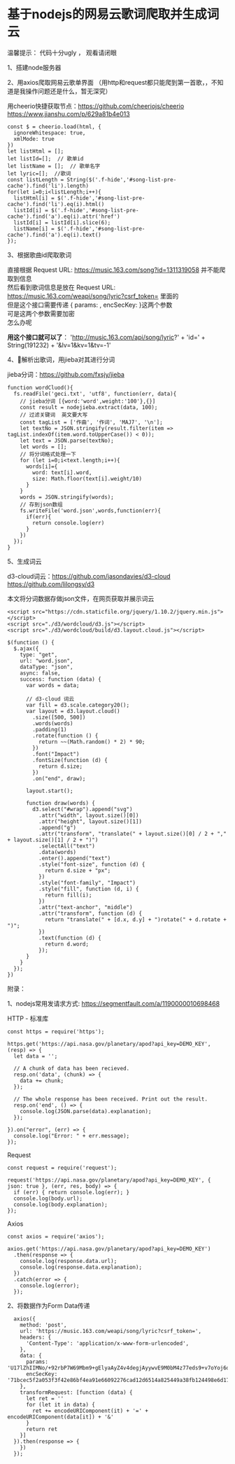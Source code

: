 # 基于nodejs的网易云歌词爬取并生成词云

温馨提示：
代码十分ugly  ，  观看请闭眼

1、搭建node服务器

2、用axios爬取网易云歌单界面
（用http和request都只能爬到第一首歌，，不知道是我操作问题还是什么，暂无深究）

用cheerio快捷获取节点：https://github.com/cheeriojs/cheerio  https://www.jianshu.com/p/629a81b4e013

```
const $ = cheerio.load(html, {
  ignoreWhitespace: true,
  xmlMode: true
})
let listHtml = [];
let listId=[];  // 歌单id
let listName = [];  // 歌单名字
let lyric=[];  //歌词
const listLength = String($('.f-hide','#song-list-pre-cache').find('li').length)
for(let i=0;i<listLength;i++){
  listHtml[i] = $('.f-hide','#song-list-pre-cache').find('li').eq(i).html()
  listId[i] = $('.f-hide','#song-list-pre-cache').find('a').eq(i).attr('href')
  listId[i] = listId[i].slice(6);
  listName[i] = $('.f-hide','#song-list-pre-cache').find('a').eq(i).text()
});
```

3、根据歌曲id爬取歌词

直接根据 Request URL: https://music.163.com/song?id=1311319058 并不能爬取到信息  
然后看到歌词信息是放在 Request URL: https://music.163.com/weapi/song/lyric?csrf_token= 里面的  
但是这个接口需要传递  {  params: , encSecKey: }这两个参数  
可是这两个参数需要加密  
怎么办呢  

**用这个接口就可以了**：
'http://music.163.com/api/song/lyric?' + 'id=' + String(191232) + '&lv=1&kv=1&tv=-1'

4、解析出歌词，用jieba对其进行分词

jieba分词：https://github.com/fxsjy/jieba

```
function wordCluod(){
  fs.readFile('geci.txt', 'utf8', function(err, data){
    // jieba分词 [{word:'word',weight:'100'},{}]
    const result = nodejieba.extract(data, 100);
    // 过滤关键词  英文要大写
    const tagList = ['作曲', '作词', 'MAJ7', '\n'];
    let textNo = JSON.stringify(result.filter(item => tagList.indexOf(item.word.toUpperCase()) < 0));
    let text = JSON.parse(textNo);
    let words = [];
    // 将分词格式处理一下
    for (let i=0;i<text.length;i++){
      words[i]={
        word: text[i].word,
        size: Math.floor(text[i].weight/10)
      }
    }
    words = JSON.stringify(words);
    // 存到json数组
    fs.writeFile('word.json',words,function(err){
      if(err){
        return console.log(err)
      }
    })
  });
}
```

5、生成词云

d3-cloud词云：https://github.com/jasondavies/d3-cloud  https://github.com/lilongsy/d3

本文将分词数据存做json文件，在网页获取并展示词云

```
<script src="https://cdn.staticfile.org/jquery/1.10.2/jquery.min.js"></script>
<script src="./d3/wordcloud/d3.js"></script>
<script src="./d3/wordcloud/build/d3.layout.cloud.js"></script>

$(function () {
  $.ajax({
    type: "get",
    url: "word.json",
    dataType: "json",
    async: false,
    success: function (data) {
      var words = data;

      // d3-cloud 词云
      var fill = d3.scale.category20();
      var layout = d3.layout.cloud()
        .size([500, 500])
        .words(words)
        .padding(1)
        .rotate(function () {
          return ~~(Math.random() * 2) * 90;
        })
        .font("Impact")
        .fontSize(function (d) {
          return d.size;
        })
        .on("end", draw);

      layout.start();

      function draw(words) {
        d3.select("#wrap").append("svg")
          .attr("width", layout.size()[0])
          .attr("height", layout.size()[1])
          .append("g")
          .attr("transform", "translate(" + layout.size()[0] / 2 + "," + layout.size()[1] / 2 + ")")
          .selectAll("text")
          .data(words)
          .enter().append("text")
          .style("font-size", function (d) {
            return d.size + "px";
          })
          .style("font-family", "Impact")
          .style("fill", function (d, i) {
            return fill(i);
          })
          .attr("text-anchor", "middle")
          .attr("transform", function (d) {
            return "translate(" + [d.x, d.y] + ")rotate(" + d.rotate + ")";
          })
          .text(function (d) {
            return d.word;
          });
      }
    }
  });
})
```


附录：

1、nodejs常用发请求方式: https://segmentfault.com/a/1190000010698468

HTTP - 标准库

```
const https = require('https');
 
https.get('https://api.nasa.gov/planetary/apod?api_key=DEMO_KEY', (resp) => {
  let data = '';
 
  // A chunk of data has been recieved.
  resp.on('data', (chunk) => {
    data += chunk;
  });
 
  // The whole response has been received. Print out the result.
  resp.on('end', () => {
    console.log(JSON.parse(data).explanation);
  });
 
}).on("error", (err) => {
  console.log("Error: " + err.message);
});
```

Request

```
const request = require('request');
 
request('https://api.nasa.gov/planetary/apod?api_key=DEMO_KEY', { json: true }, (err, res, body) => {
  if (err) { return console.log(err); }
  console.log(body.url);
  console.log(body.explanation);
});
```

Axios

```
const axios = require('axios');
 
axios.get('https://api.nasa.gov/planetary/apod?api_key=DEMO_KEY')
  .then(response => {
    console.log(response.data.url);
    console.log(response.data.explanation);
  })
  .catch(error => {
    console.log(error);
  });
```

2、将数据作为Form Data传递

```
  axios({
    method: 'post',
    url: 'https://music.163.com/weapi/song/lyric?csrf_token=',
    headers: {
      'Content-Type': 'application/x-www-form-urlencoded',
    },
    data: {
      params: 'U17lZhIIMNo/+92rbP7W69Mbm9+gElyaAyZ4v4degjAyywvE9M0bM4z77eds9+v7oYoj6drqDV2diP3P0YPZ41MNtl4TROPhjDnaYkENvgNlt6GnQZHZfoXg+4/IYIZd',
      encSecKey: '71bcec5f2a053f3f42e86bf4ea91e66092276cad12d6514a825449a38fb124498e6d177ffef3e4421061c679bf9112910d70374a3ff83d00062117af3d1b0761f4140d19d34f656ab2319804e0e18cd293545aee47f8595605285ad3cdfc50c857e7545194bf75140bcf60ed99e7f5f02a5b7d9bd3cba1732411ea312a344066'
    },
    transformRequest: [function (data) {
      let ret = ''
      for (let it in data) {
        ret += encodeURIComponent(it) + '=' + encodeURIComponent(data[it]) + '&'
      }
      return ret
    }]
  }).then(response => {
    })
  });
```




